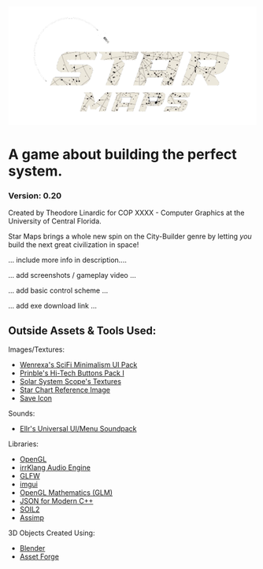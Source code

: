 ![alt text](https://github.com/theolinardic/Star_Maps/blob/main/assets/images/logos/Logo_Idea3.png "Star Maps")
# A game about building the perfect system.
### Version: 0.20
Created by Theodore Linardic for COP XXXX - Computer Graphics at the University of Central Florida.

Star Maps brings a whole new spin on the City-Builder genre by letting *you* build the next great civilization in space!

... include more info in description....

... add screenshots / gameplay video ...

... add basic control scheme ...

... add exe download link ...

## Outside Assets & Tools Used:

Images/Textures:
- [Wenrexa's SciFi Minimalism UI Pack](https://wenrexa.itch.io/kit-nesia2)
- [Prinble's Hi-Tech Buttons Pack I](https://prinbles.itch.io/hi-tech-buttons-pack-i)
- [Solar System Scope's Textures](https://www.solarsystemscope.com/textures/)
- [Star Chart Reference Image](https://framerusercontent.com/images/iFqcf8aTsBOnWxemfaIONObBGCk.png?scale-down-to=1024)
- [Save Icon](https://icon-icons.com/icon/save-the-application-guardar/2396)

Sounds:
- [Ellr's Universal UI/Menu Soundpack](https://ellr.itch.io/universal-ui-soundpack)

Libraries:
- [OpenGL](https://www.opengl.org/)
- [irrKlang Audio Engine](https://www.ambiera.com/irrklang/)
- [GLFW](https://www.glfw.org/)
- [imgui](https://github.com/ocornut/imgui)
- [OpenGL Mathematics (GLM)](https://github.com/g-truc/glm)
- [JSON for Modern C++](https://github.com/nlohmann/json)
- [SOIL2](https://github.com/SpartanJ/SOIL2)
- [Assimp](https://github.com/assimp/assimp)

3D Objects Created Using:
- [Blender](https://www.blender.org/)
- [Asset Forge](https://kenney.itch.io/assetforge)
